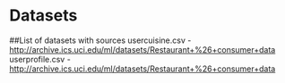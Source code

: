 # Datasets

##List of datasets with sources
usercuisine.csv - http://archive.ics.uci.edu/ml/datasets/Restaurant+%26+consumer+data
userprofile.csv - http://archive.ics.uci.edu/ml/datasets/Restaurant+%26+consumer+data
